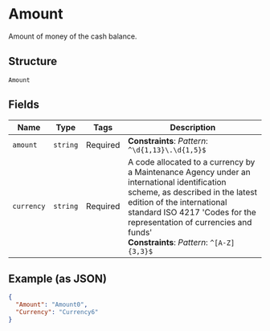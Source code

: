 
# Amount

Amount of money of the cash balance.

## Structure

`Amount`

## Fields

| Name | Type | Tags | Description |
|  --- | --- | --- | --- |
| `amount` | `string` | Required | **Constraints**: *Pattern*: `^\d{1,13}\.\d{1,5}$` |
| `currency` | `string` | Required | A code allocated to a currency by a Maintenance Agency under an international identification scheme, as described in the latest edition of the international standard ISO 4217 'Codes for the representation of currencies and funds'<br>**Constraints**: *Pattern*: `^[A-Z]{3,3}$` |

## Example (as JSON)

```json
{
  "Amount": "Amount0",
  "Currency": "Currency6"
}
```

